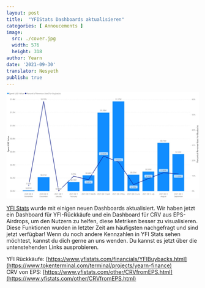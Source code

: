 ```yaml
---
layout: post
title:  "YFIStats Dashboards aktualisieren"
categories: [ Annoucements ]
image:
  src: ./cover.jpg
  width: 576
  height: 318
author: Yearn
date: '2021-09-30'
translator: Nesyeth
publish: true
---
```


![](1.jpg)

[YFI Stats](https://www.yfistats.com/) wurde mit einigen neuen Dashboards aktualisiert. Wir haben jetzt ein Dashboard für YFI-Rückkäufe und ein Dashboard für CRV aus EPS-Airdrops, um den Nutzern zu helfen, diese Metriken besser zu visualisieren. Diese Funktionen wurden in letzter Zeit am häufigsten nachgefragt und sind jetzt verfügbar! Wenn du noch andere Kennzahlen in YFI Stats sehen möchtest, kannst du dich gerne an uns wenden. Du kannst es jetzt über die untenstehenden Links ausprobieren.

YFI Rückkäufe: [https://www.yfistats.com/financials/YFIBuybacks.html](https://www.tokenterminal.com/terminal/projects/yearn-finance) <br>
CRV von EPS: [https://www.yfistats.com/other/CRVfromEPS.html](https://www.yfistats.com/other/CRVfromEPS.html)
